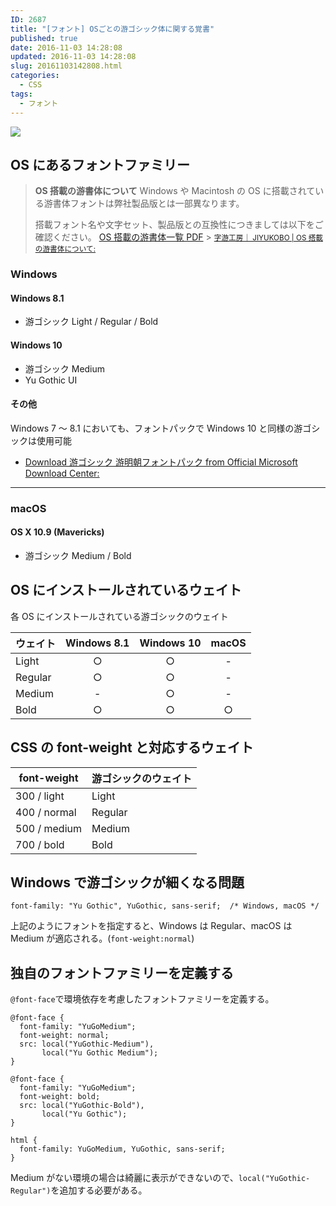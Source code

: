 ```yaml
---
ID: 2687
title: "[フォント] OSごとの游ゴシック体に関する覚書"
published: true
date: 2016-11-03 14:28:08
updated: 2016-11-03 14:28:08
slug: 20161103142808.html
categories:
  - CSS
tags:
  - フォント
---
```


![](https://i.imgur.com/jkDDNE4m.gif)

<!--more-->

## OS にあるフォントファミリー

> **OS 搭載の游書体について**
> Windows や Macintosh の OS に搭載されている游書体フォントは弊社製品版とは一部異なります。
>
> 搭載フォント名や文字セット、製品版との互換性につきましては以下をご確認ください。
> <a href="http://www.jiyu-kobo.co.jp/wp@test/wp-content/uploads/2016/10/compatibility_1610.pdf" target="_blank">OS 搭載の游書体一覧 PDF</a> > <small>[字游工房｜ JIYUKOBO | OS 搭載の游書体について:](http://www.jiyu-kobo.co.jp/os-installed-y/)</small>

### Windows

#### Windows 8.1

- 游ゴシック Light / Regular / Bold

#### Windows 10

- 游ゴシック Medium
- Yu Gothic UI

#### その他

Windows 7 ～ 8.1 においても、フォントパックで Windows 10 と同様の游ゴシックは使用可能

- [Download 游ゴシック 游明朝フォントパック from Official Microsoft Download Center:](https://www.microsoft.com/ja-jp/download/details.aspx?id=49116)

---

### macOS

#### OS X 10.9 (Mavericks)

- 游ゴシック Medium / Bold

## OS にインストールされているウェイト

各 OS にインストールされている游ゴシックのウェイト

| ウェイト | Windows 8.1 | Windows 10 | macOS |
| -------- | :---------: | :--------: | :---: |
| Light    |      ○      |     ○      |   -   |
| Regular  |      ○      |     ○      |   -   |
| Medium   |      -      |     ○      |   -   |
| Bold     |      ○      |     ○      |   ○   |

## CSS の font-weight と対応するウェイト

| font-weight  | 游ゴシックのウェイト |
| ------------ | -------------------- |
| 300 / light  | Light                |
| 400 / normal | Regular              |
| 500 / medium | Medium               |
| 700 / bold   | Bold                 |

## Windows で游ゴシックが細くなる問題

```language-css
font-family: "Yu Gothic", YuGothic, sans-serif;  /* Windows, macOS */
```

上記のようにフォントを指定すると、Windows は Regular、macOS は Medium が適応される。(`font-weight:normal`)

## 独自のフォントファミリーを定義する

`@font-face`で環境依存を考慮したフォントファミリーを定義する。

```language-css
@font-face {
  font-family: "YuGoMedium";
  font-weight: normal;
  src: local("YuGothic-Medium"),
       local("Yu Gothic Medium");
}

@font-face {
  font-family: "YuGoMedium";
  font-weight: bold;
  src: local("YuGothic-Bold"),
       local("Yu Gothic");
}

html {
  font-family: YuGoMedium, YuGothic, sans-serif;
}
```

Medium がない環境の場合は綺麗に表示ができないので、`local("YuGothic-Regular")`を追加する必要がある。
